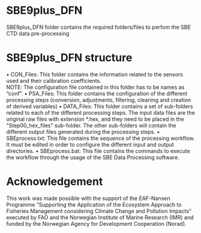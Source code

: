 # SBE9plus_DFN
SBE9plus_DFN folder contains the required folders/files to perfom the SBE CTD data pre-processing

# SBE9plus_DFN structure

•	CON_Files: This folder contains the information related to the sensors used and their calibration coefficients.  
NOTE: The configuration file contained in this folder has to be names as “conf”.
•	PSA_Files: This folder contains the configuration of the different processing steps (conversion, adjustments, filtering, cleaning and creation of derived variables)
•	DATA_Files: This folder contains a set of sub-folders related to each of the different processing steps. The input data files are the original raw files with extension *.hex, and they need to be placed in the "Step00_hex_files" sub-folder. The other sub-folders will contain the different output files generated during the processing steps.
•	SBEprocess.txt: This file contains the sequence of the processing workflow. It must be edited in order to configure the different input and output directories.
•	SBEprocess.bat: This file contains the commands to execute the workflow through the usage of the SBE Data Processing software.

# Acknowledgement
This work was made possible with the support of the EAF-Nansen Programme “Supporting the Application of the Ecosystem Approach to Fisheries Management considering Climate Change and Pollution Impacts” executed by FAO and the Norwegian Institute of Marine Research (IMR) and funded by the Norwegian Agency for Development Cooperation (Norad).
